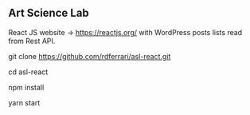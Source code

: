 ## Art Science Lab

React JS website -> https://reactjs.org/ with WordPress posts lists read from Rest API.<br />

git clone https://github.com/rdferrari/asl-react.git

cd asl-react

npm install

yarn start
